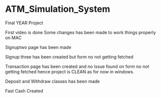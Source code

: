 # ATM_Simulation_System
Final YEAR Project

First video is done
Some changes has been made to work things properly on MAC

Signuptwo page has been made

Signup three has been created but form no not getting fetched

Transaction page has been created and no issue found on form no not getting fetched hence project is CLEAN as for now in windows.

Deposit and Withdraw classes has been made

Fast Cash Created
